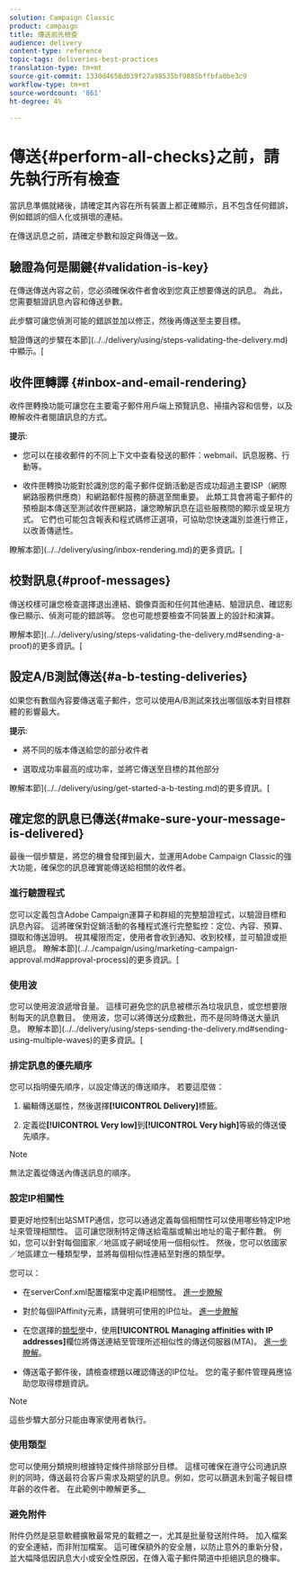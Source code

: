 ```yaml
---
solution: Campaign Classic
product: campaign
title: 傳送前先檢查
audience: delivery
content-type: reference
topic-tags: deliveries-best-practices
translation-type: tm+mt
source-git-commit: 1330d4658d039f27a98535bf9885bffbfa0be3c9
workflow-type: tm+mt
source-wordcount: '861'
ht-degree: 4%

---
```



# 傳送{#perform-all-checks}之前，請先執行所有檢查

當訊息準備就緒後，請確定其內容在所有裝置上都正確顯示，且不包含任何錯誤，例如錯誤的個人化或損壞的連結。

在傳送訊息之前，請確定參數和設定與傳送一致。

## 驗證為何是關鍵{#validation-is-key}

在傳送傳送內容之前，您必須確保收件者會收到您真正想要傳送的訊息。 為此，您需要驗證訊息內容和傳送參數。

此步驟可讓您偵測可能的錯誤並加以修正，然後再傳送至主要目標。

驗證傳送的步驟在本節](../../delivery/using/steps-validating-the-delivery.md)中顯示。[

## 收件匣轉譯 {#inbox-and-email-rendering}

收件匣轉換功能可讓您在主要電子郵件用戶端上預覽訊息、掃描內容和信譽，以及瞭解收件者閱讀訊息的方式。

**提示**:

* 您可以在接收郵件的不同上下文中查看發送的郵件：webmail、訊息服務、行動等。

* 收件匣轉換功能對於識別您的電子郵件促銷活動是否成功超過主要ISP（網際網路服務供應商）和網路郵件服務的篩選至關重要。 此類工具會將電子郵件的預檢副本傳送至測試收件匣網路，讓您瞭解訊息在這些服務間的顯示或呈現方式。 它們也可能包含報表和程式碼修正選項，可協助您快速識別並進行修正，以改善傳遞性。

瞭解本節](../../delivery/using/inbox-rendering.md)的更多資訊。[

## 校對訊息{#proof-messages}

傳送校樣可讓您檢查選擇退出連結、鏡像頁面和任何其他連結、驗證訊息、確認影像已顯示、偵測可能的錯誤等。 您也可能想要檢查不同裝置上的設計和演算。

瞭解本節](../../delivery/using/steps-validating-the-delivery.md#sending-a-proof)的更多資訊。[

## 設定A/B測試傳送{#a-b-testing-deliveries}

如果您有數個內容要傳送電子郵件，您可以使用A/B測試來找出哪個版本對目標群體的影響最大。

**提示**:

* 將不同的版本傳送給您的部分收件者

* 選取成功率最高的成功率，並將它傳送至目標的其他部分

瞭解本節](../../delivery/using/get-started-a-b-testing.md)的更多資訊。[

## 確定您的訊息已傳送{#make-sure-your-message-is-delivered}

最後一個步驟是，將您的機會發揮到最大，並運用Adobe Campaign Classic的強大功能，確保您的訊息確實能傳送給相關的收件者。

### 進行驗證程式

您可以定義包含Adobe Campaign運算子和群組的完整驗證程式，以驗證目標和訊息內容。 這將確保對促銷活動的各種程式進行完整監控：定位、內容、預算、擷取和傳送證明。 視其權限而定，使用者會收到通知、收到校樣，並可驗證或拒絕訊息。 瞭解本節](../../campaign/using/marketing-campaign-approval.md#approval-process)的更多資訊。[

### 使用波

您可以使用波浪遞增音量。 這樣可避免您的訊息被標示為垃圾訊息，或您想要限制每天的訊息數目。 使用波，您可以將傳送分成數批，而不是同時傳送大量訊息。 瞭解本節](../../delivery/using/steps-sending-the-delivery.md#sending-using-multiple-waves)的更多資訊。[

### 排定訊息的優先順序

您可以指明優先順序，以設定傳送的傳送順序。 若要這麼做：

1. 編輯傳送屬性，然後選擇&#x200B;**[!UICONTROL Delivery]**&#x200B;標籤。

1. 定義從&#x200B;**[!UICONTROL Very low]**&#x200B;到&#x200B;**[!UICONTROL Very high]**&#x200B;等級的傳送優先順序。

>[!NOTE]
>
>無法定義從傳送內傳送訊息的順序。

### 設定IP相關性

要更好地控制出站SMTP通信，您可以通過定義每個相關性可以使用哪些特定IP地址來管理相關性。 這可讓您限制特定傳送給電腦或輸出地址的電子郵件數。 例如，您可以針對每個國家／地區或子網域使用一個相似性。 然後，您可以依國家／地區建立一種類型學，並將每個相似性連結至對應的類型學。

您可以：

* 在serverConf.xml配置檔案中定義IP相關性。 [進一步瞭解](../../installation/using/configuring-campaign-server.md#managing-outbound-smtp-traffic-with-affinities)

* 對於每個IPAffinity元素，請聲明可使用的IP位址。 [進一步瞭解](../../installation/using/email-deliverability.md#list-of-ip-addresses-to-use)

* 在您選擇的[類型學](../../campaign/using/about-campaign-typologies.md)中，使用&#x200B;**[!UICONTROL Managing affinities with IP addresses]**&#x200B;欄位將傳送連結至管理所述相似性的傳送伺服器(MTA)。 [進一步瞭解](../../campaign/using/applying-rules.md#control-outgoing-smtp-traffic)。

* 傳送電子郵件後，請檢查標題以確認傳送的IP位址。 您的電子郵件管理員應協助您取得標題資訊。

>[!NOTE]
>
>這些步驟大部分只能由專家使用者執行。

### 使用類型

您可以使用分類規則根據特定條件排除部分目標。 這樣可確保在遵守公司通訊原則的同時，傳送最符合客戶需求及期望的訊息。例如，您可以篩選未到電子報目標年齡的收件者。 在此範例中瞭解更多[。](../../campaign/using/filtering-rules.md)

### 避免附件

附件仍然是惡意軟體擴散最常見的載體之一，尤其是批量發送附件時。 加入檔案的安全連結，而非附加檔案。 這可確保額外的安全層，以防止意外的重新分發，並大幅降低因訊息大小或安全性原因，在傳入電子郵件閘道中拒絕訊息的機率。
